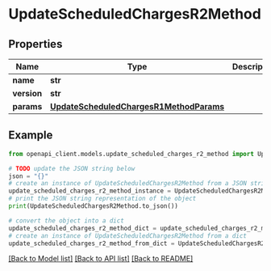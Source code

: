 # UpdateScheduledChargesR2Method


## Properties

Name | Type | Description | Notes
------------ | ------------- | ------------- | -------------
**name** | **str** |  | 
**version** | **str** |  | [optional] 
**params** | [**UpdateScheduledChargesR1MethodParams**](UpdateScheduledChargesR1MethodParams.md) |  | [optional] 

## Example

```python
from openapi_client.models.update_scheduled_charges_r2_method import UpdateScheduledChargesR2Method

# TODO update the JSON string below
json = "{}"
# create an instance of UpdateScheduledChargesR2Method from a JSON string
update_scheduled_charges_r2_method_instance = UpdateScheduledChargesR2Method.from_json(json)
# print the JSON string representation of the object
print(UpdateScheduledChargesR2Method.to_json())

# convert the object into a dict
update_scheduled_charges_r2_method_dict = update_scheduled_charges_r2_method_instance.to_dict()
# create an instance of UpdateScheduledChargesR2Method from a dict
update_scheduled_charges_r2_method_from_dict = UpdateScheduledChargesR2Method.from_dict(update_scheduled_charges_r2_method_dict)
```
[[Back to Model list]](../README.md#documentation-for-models) [[Back to API list]](../README.md#documentation-for-api-endpoints) [[Back to README]](../README.md)


